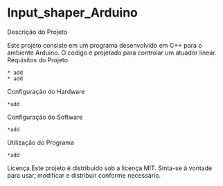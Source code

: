 # Input_shaper_Arduino

Descrição do Projeto

Este projeto consiste em um programa desenvolvido em C++ para o ambiente Arduino. O código é projetado para controlar um atuador linear.
Requisitos do Projeto

    * add
    * add

Configuração do Hardware

    *add

Configuração do Software

    *add

Utilização do Programa

    *add

Licença
Este projeto é distribuído sob a licença MIT. Sinta-se à vontade para usar, modificar e distribuir conforme necessário.
